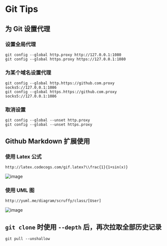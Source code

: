 # Git Tips

## 为 Git 设置代理

### 设置全局代理

```shell
git config --global http.proxy http://127.0.0.1:1080
git config --global https.proxy https://127.0.0.1:1080
```

### 为某个域名设置代理

```shell
git config --global http.https://github.com.proxy socks5://127.0.0.1:1086
git config --global https.https://github.com.proxy socks5://127.0.0.1:1086
```

### 取消设置

```shell
git config --global --unset http.proxy
git config --global --unset https.proxy
```

## Github Markdown 扩展使用

### 使用 Latex 公式

```shell
http://latex.codecogs.com/gif.latex?\\frac{1}{1+sin(x)}
```

![image](<http://latex.codecogs.com/gif.latex?\frac{1}{1+sin(x)}>)

### 使用 UML 图

```shell
http://yuml.me/diagram/scruffy/class/[User]
```

![image](http://yuml.me/diagram/scruffy/class/[User])

## `git clone` 时使用 `--depth` 后，再次拉取全部历史记录

```shell
git pull --unshallow
```
